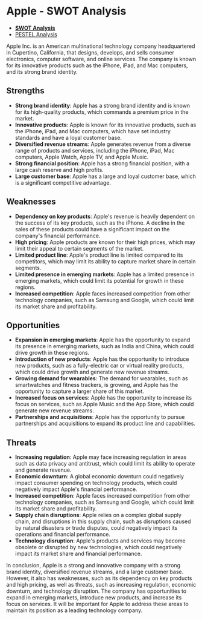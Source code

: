 # Apple - SWOT Analysis

* [**SWOT Analysis**](SWOT-Apple.md)
* [PESTEL Analysis](../pestel/PESTEL-Apple.md)

Apple Inc. is an American multinational technology company headquartered in Cupertino, California, that designs, develops, and sells consumer electronics, computer software, and online services. The company is known for its innovative products such as the iPhone, iPad, and Mac computers, and its strong brand identity.

## Strengths

* **Strong brand identity**: Apple has a strong brand identity and is known for its high-quality products, which commands a premium price in the market.
* **Innovative products**: Apple is known for its innovative products, such as the iPhone, iPad, and Mac computers, which have set industry standards and have a loyal customer base.
* **Diversified revenue streams**: Apple generates revenue from a diverse range of products and services, including the iPhone, iPad, Mac computers, Apple Watch, Apple TV, and Apple Music.
* **Strong financial position**: Apple has a strong financial position, with a large cash reserve and high profits.
* **Large customer base**: Apple has a large and loyal customer base, which is a significant competitive advantage.

## Weaknesses

* **Dependency on key products**: Apple's revenue is heavily dependent on the success of its key products, such as the iPhone. A decline in the sales of these products could have a significant impact on the company's financial performance.
* **High pricing**: Apple products are known for their high prices, which may limit their appeal to certain segments of the market.
* **Limited product line**: Apple's product line is limited compared to its competitors, which may limit its ability to capture market share in certain segments.
* **Limited presence in emerging markets**: Apple has a limited presence in emerging markets, which could limit its potential for growth in these regions.
* **Increased competition**: Apple faces increased competition from other technology companies, such as Samsung and Google, which could limit its market share and profitability.

## Opportunities

* **Expansion in emerging markets**: Apple has the opportunity to expand its presence in emerging markets, such as India and China, which could drive growth in these regions.
* **Introduction of new products**: Apple has the opportunity to introduce new products, such as a fully-electric car or virtual reality products, which could drive growth and generate new revenue streams.
* **Growing demand for wearables**: The demand for wearables, such as smartwatches and fitness trackers, is growing, and Apple has the opportunity to capture a larger share of this market.
* **Increased focus on services**: Apple has the opportunity to increase its focus on services, such as Apple Music and the App Store, which could generate new revenue streams.
* **Partnerships and acquisitions**: Apple has the opportunity to pursue partnerships and acquisitions to expand its product line and capabilities.

## Threats

* **Increasing regulation**: Apple may face increasing regulation in areas such as data privacy and antitrust, which could limit its ability to operate and generate revenue.
* **Economic downturn**: A global economic downturn could negatively impact consumer spending on technology products, which could negatively impact Apple's financial performance.
* **Increased competition**: Apple faces increased competition from other technology companies, such as Samsung and Google, which could limit its market share and profitability.
* **Supply chain disruptions**: Apple relies on a complex global supply chain, and disruptions in this supply chain, such as disruptions caused by natural disasters or trade disputes, could negatively impact its operations and financial performance.
* **Technology disruption**: Apple's products and services may become obsolete or disrupted by new technologies, which could negatively impact its market share and financial performance.

In conclusion, Apple is a strong and innovative company with a strong brand identity, diversified revenue streams, and a large customer base. However, it also has weaknesses, such as its dependency on key products and high pricing, as well as threats, such as increasing regulation, economic downturn, and technology disruption. The company has opportunities to expand in emerging markets, introduce new products, and increase its focus on services. It will be important for Apple to address these areas to maintain its position as a leading technology company.
